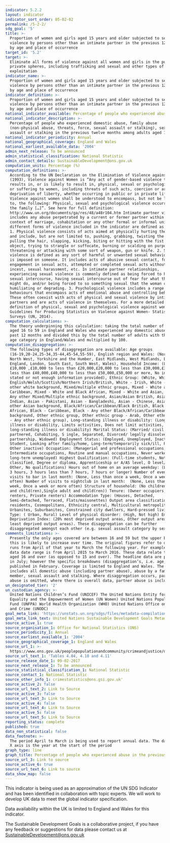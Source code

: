 ```yaml
---
indicator: 5.2.2
layout: indicator
indicator_sort_order: 05-02-02
permalink: /5-2-2/
sdg_goal: '5'
title: >-
  Proportion of women and girls aged 15 years and older subjected to sexual
  violence by persons other than an intimate partner in the previous 12 months,
  by age and place of occurrence
target_id: '5.2'
target: >-
  Eliminate all forms of violence against all women and girls in the public and
  private spheres, including trafficking and sexual and other types of
  exploitation
indicator_name: >-
  Proportion of women and girls aged 15 years and older subjected to sexual
  violence by persons other than an intimate partner in the previous 12 months,
  by age and place of occurrence
indicator_definition: >-
  Proportion of women and girls aged 15 years and older subjected to sexual
  violence by persons other than an intimate partner in the previous 12 months,
  by age and place of occurrence
national_indicator_available: Percentage of people who experienced abuse in the previous 12 months
national_indicator_description: >-
  Percentage of people who experienced domestic abuse, family abuse
  (non-physical abuse, threats, force, sexual assault or stalking), sexual
  assault or stalking in the previous twelve months among adults aged 16 to 59.
national_indicator_periodicity: Annual
national_geographical_coverage: England and Wales
national_earliest_available_data: '2004'
admin_next_release: To be announced
admin_statistical_classification: National Statistic
admin_contact_details: SustainableDevelopment@ons.gov.uk
computation_units: Percentage (%)
computation_definitions: >-
  According to the UN Declaration on the Elimination of Violence against Women
  (1993), Violence against Women is “Any act of gender-based violence that
  results in, or is likely to result in, physical, sexual or psychological harm
  or suffering to women, including threats of such acts, coercion or arbitrary
  deprivation of liberty, whether occurring in public or in private life.
  Violence against women shall be understood to encompass, but not be limited
  to, the following: Physical, sexual and psychological violence occurring in
  the family […]”. See here for full definition:
  http://www.un.org/documents/ga/res/48/a48r104.htm Intimate partner violence
  includes any abuse perpetrated by a current or former partner within the
  context of marriage, cohabitation or any other formal or informal union. The
  different forms of violence included in the indicator are defined as follows:
  1. Physical violence consists of acts aimed at physically hurting the victim
  and include, but are not limited to, pushing, grabbing, twisting the arm,
  pulling the hair, slapping, kicking, biting or hitting with the fist or
  object, trying to strangle or suffocate, burning or scalding on purpose, or
  threatening or attacking with some sort of weapon, gun or knife. 2. Sexual
  violence is defined as any sort of harmful or unwanted sexual behaviour that
  is imposed on someone. It includes acts of abusive sexual contact, forced
  engagement in sexual acts, attempted or completed sexual acts without consent,
  incest, sexual harassment, etc. In intimate partner relationships,
  experiencing sexual violence is commonly defined as being forced to have
  sexual intercourse, having sexual intercourse out of fear for what the partner
  might do, and/or being forced to so something sexual that the woman considers
  humiliating or degrading. 3. Psychological violence includes a range of
  behaviours that encompass acts of emotional abuse and controlling behaviour.
  These often coexist with acts of physical and sexual violence by intimate
  partners and are acts of violence in themselves. For a more detailed
  definition of physical, sexual and psychological violence against women see
  Guidelines for Producing Statistics on Violence against Women- Statistical
  Surveys (UN, 2014).
computation_calculations: >-
  The theory underpinning this calculation: taking the total number of adults
  aged 16 to 59 in England and Wales who experienced any domestic abuse in the
  past 12 months and divided this by the total number of adults with the same
  age category in England/Wales and multiplied by 100.
computation_disaggregation: >-
  The following types of disaggregation are available: Age groups
  (16-19,20-24,25-34,35-44,45-54,55-59), English region and Wales: (North East,
  North West, Yorkshire and the Humber, East Midlands, West Midlands, East of
  England, London, South East, South West, Wales), Household Income: (Less than
  £10,000 ,£10,000 to less than £20,000,£20,000 to less than £30,000,£30,000 to
  less than £40,000,£40,000 to less than £50,000,£50,000 or more, No income
  stated or not enough information provided), Ethnic Group: (White, White -
  English/Welsh/Scottish/Northern Irish/British, White - Irish, White - Any
  other white background, Mixed/multiple ethnic groups, Mixed - White and Black
  Caribbean, Mixed - White and Black African, Mixed - White and Asian, Mixed -
  Any other Mixed/Multiple ethnic background, Asian/Asian British, Asian -
  Indian, Asian - Pakistani, Asian - Bangladeshi, Asian - Chinese, Asian - Any
  other Asian background, Black/African/Caribbean/Black British, Black -
  African, Black - Caribbean, Black - Any other Black/African/Caribbean
  background, Other ethnic group, Other ethnic group - Arab, Other ethnic group
  - Any other ethnic group), Long-standing illness or disability: (Long-standing
  illness or disability, Limits activities, Does not limit activities, No
  long-standing illness or disability) Marital Status: (Married/ civil
  partnered, Cohabiting, S ingle, Separated, Divorced/ legally dissolved
  partnership, Widowed) Employment Status: (Employed, Unemployed, Inactive,
  Student, Looking after family/home, Long-term/temporarily sick/ill, Retired,
  Other inactive) Occupation: (Managerial and professional occupations,
  Intermediate occupations, Routine and manual occupations, Never worked and
  long-term unemployed) Highest Qualification: (Full-time students, Not
  classified, Degree or diploma, Apprenticeship or A/AS level, O level/GCSE,
  Other, No qualifications) Hours out of home on an average weekday: (Less than
  3 hours, 3 hours less than 7 hours, 7 hours or longer) Number of evening
  visits to bar in last month: (None, Less than once a week, Once a week or more
  often) Number of visits to nightclub in last month:  (None, Less than once a
  week, Once a week or more often) Structure of household: (No children, Adults
  and child(ren),Single adult and child(ren)) Tenure: (Owner occupiers, Social
  renters, Private renters) Accommodation Type: (Houses, Detached,
  Semi-detached, Terraced, Flats/maisonettes) Output area classification: (Rural
  residents, Cosmopolitans, Ethnicity central, Multicultural metropolitans,
  Urbanites, Suburbanites, Constrained city dwellers, Hard-pressed living) Area
  Type: ( Urban, Rural) Level of physical disorder: (High, Not high) Employment
  Deprivation Index: (20% most deprived output areas, Other output areas, 20%
  least deprived output areas). These disaggregation can be further
  disaggregated amongst each other (e.g. sexual assault category by sex).
comments_limitations: >-
  Presently the only ages covered are between 16 and 59 but the upper bound of
  this is likely to increase over time. The original figures refer to data that
  runs from April of that year to March the following year. For example 2015
  data date range is from April 2015 to March 2016. These data relate to women
  aged 16 and over (as opposed to 15 and over). The headline data are published
  in July; however the specific breakdowns (disaggregation’s, i.e. age, etc) are
  published in February. Coverage is limited to England and Wales. The indicator
  includes all domestic abuse (including partner abuse), abuse by a family
  member, sexual assault and stalking. Where disaggregation occurs, partner
  abuse is omitted, where there is overall data, partner abuse is included.
un_designated_tier: '2'
un_custodian_agency: >-
  United Nations Children’s Fund (UNICEF) The United Nations Entity for Gender
  Equality and the Empowerment of Women (UN Women) United Nations Population
  Fund (UNFPA) World Health Organization (WHO) United Nations Office on Drugs
  and Crime (UNODC)  
goal_meta_link: 'https://unstats.un.org/sdgs/files/metadata-compilation/Metadata-Goal-5.pdf'
goal_meta_link_text: United Nations Sustainable Development Goals Metadata (PDF 294 KB)
source_active_1: true
source_organisation_1: Office for National Statistics (ONS)
source_periodicity_1: Annual
source_earliest_available_1: '2004'
source_geographical_coverage_1: England and Wales
source_url_1: >-
  https://www.ons.gov.uk/peoplepopulationandcommunity/crimeandjustice/datasets/appendixtablesfocusonviolentcrimeandsexualoffences
source_url_text_1: 'Tables 4.04, 4.10 and 4.11'
source_release_date_1: 09-02-2017
source_next_release_1: To be announced
source_statistical_classification_1: National Statistic
source_contact_1: National Statistic
source_other_info_1: crimestatistics@ons.gsi.gov.uk'
source_active_2: false
source_url_text_2: Link to Source
source_active_3: false
source_url_text_3: Link to Source
source_active_4: false
source_url_text_4: Link to Source
source_active_5: false
source_url_text_5: Link to Source
reporting_status: complete
published: true
data_non_statistical: false
data_footnote: >-
  The period April to March is being used to report annual data. The date on the
  X axis is the year at the start of the period
graph_type: line
graph_title: Percentage of people who experienced abuse in the previous 12 months
source_url_3: Link to source
source_active_6: true
source_url_text_6: Link to source
data_show_map: false
---
```

This indicator is being used as an approximation of the UN SDG Indicator and has been identified in collaboration with topic experts. We will work to develop UK data to meet the global indicator specification.
  
Data availability within the UK is limited to England and Wales for this indicator.
  
The Sustainable Development Goals is a collaborative project, if you have any feedback or suggestions for data please contact us at <SustainableDevelopment@ons.gov.uk>
